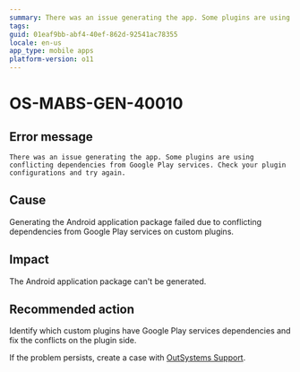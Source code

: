 ```yaml
---
summary: There was an issue generating the app. Some plugins are using conflicting dependencies from Google Play services. Check your plugin configurations and try again.
tags:
guid: 01eaf9bb-abf4-40ef-862d-92541ac78355
locale: en-us
app_type: mobile apps
platform-version: o11
---
```


# OS-MABS-GEN-40010

## Error message

`There was an issue generating the app. Some plugins are using conflicting dependencies from Google Play services. Check your plugin configurations and try again.`

## Cause

Generating the Android application package failed due to conflicting dependencies from Google Play services on custom plugins.

## Impact

The Android application package can't be generated.

## Recommended action

Identify which custom plugins have Google Play services dependencies and fix the conflicts on the plugin side.

If the problem persists, create a case with [OutSystems Support](https://www.outsystems.com/support/portal/open-support-case?ErrorCode=OS-MABS-GEN-40010).

